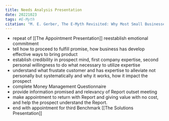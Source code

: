 ```yaml
---
title: Needs Analysis Presentation
date: 20221023
tags: #E-Myth
citation: "M. E. Gerber, The E-Myth Revisited: Why Most Small Businesses Don’t Work and What to Do About It. Harper Collins, 2009."
---
```


- repeat of [[The Appointment Presentation]] reestablish emotional commitment
- tell how to proceed to fulfill promise, how business has develop effective ways to bring product
- establish credibility in prospect mind, first company expertise, second personal willingness to do what necessary to utilize expertise
- understand what frustate customer and has expertise to alleviate not personally but systematically and why it works, how it impact the prospect
- complete Money Management Questionnaire
- provide information promised and relevancy of Report outset meeting
- make appointment to return with Report and giving value with no cost, and help the prospect understand the Report.
- end with appointment for third Benchmark [[The Solutions Presentation]]